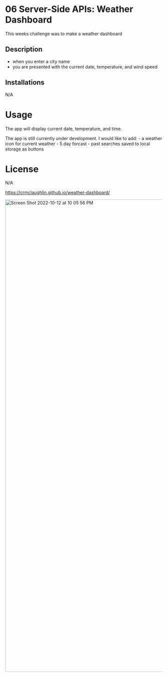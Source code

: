 # 06 Server-Side APIs: Weather Dashboard
This weeks challenge was to make a weather dashboard

## Description

- when you enter a city name
- you are presented with the current date, temperature, and wind speed


## Installations

N/A

# Usage

The app will display current date, temperature, and time.

The app is still currently under development. I would like to add:
    - a weather icon for current weather
    - 5 day forcast
    - past searches saved to local storage as buttons 

# License 

N/A


https://crmclaughlin.github.io/weather-dashboard/


<img width="1512" alt="Screen Shot 2022-10-12 at 10 05 56 PM" src="https://user-images.githubusercontent.com/111208223/195490559-11e6207b-2c6a-431b-9788-f7466a55c4d5.png">

